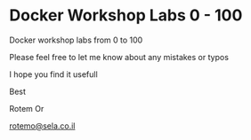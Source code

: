 # Docker Workshop Labs 0 - 100 


Docker workshop labs from 0 to 100 

Please feel free to let me know about any mistakes or typos

I hope you find it usefull 

Best 

Rotem Or 

rotemo@sela.co.il

